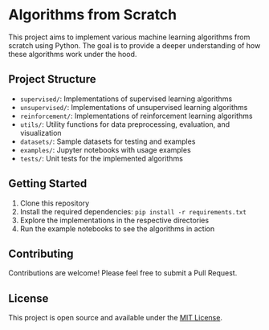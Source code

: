 # Algorithms from Scratch

This project aims to implement various machine learning algorithms from scratch using Python. The goal is to provide a deeper understanding of how these algorithms work under the hood.

## Project Structure

- `supervised/`: Implementations of supervised learning algorithms
- `unsupervised/`: Implementations of unsupervised learning algorithms
- `reinforcement/`: Implementations of reinforcement learning algorithms
- `utils/`: Utility functions for data preprocessing, evaluation, and visualization
- `datasets/`: Sample datasets for testing and examples
- `examples/`: Jupyter notebooks with usage examples
- `tests/`: Unit tests for the implemented algorithms

## Getting Started

1. Clone this repository
2. Install the required dependencies: `pip install -r requirements.txt`
3. Explore the implementations in the respective directories
4. Run the example notebooks to see the algorithms in action

## Contributing

Contributions are welcome! Please feel free to submit a Pull Request.

## License

This project is open source and available under the [MIT License](LICENSE).
